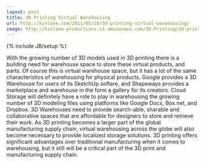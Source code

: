 ```yaml
---
layout: post
title: 3D Printing Virtual Warehousing
url: http://kinlane.com/2011/05/18/3d-printing-virtual-warehousing/
image: http://kinlane-productions.s3.amazonaws.com/3D-Printing/3d-printing-warehousing.jpg
---
```

{% include JB/setup %}
With the growing number of 3D models used in 3D printing there is a building need for warehouse space to store these virtual products, and parts.
Of course this is virtual warehouse space, but it has a lot of the same characteristics of warehousing for physical products.
Google provides a 3D Warehouse for users of its SketchUp softare, and Shapeways provides a marketplace and warehouse in the form a gallery for its creators.
Cloud Storage will definitely have a role to play in warehousing the growing number of 3D modeling files using platforms like Google Docs, Box.net, and Dropbox.
3D Warehouses need to provide search-able, sharable and collaborative spaces that are affordable for designers to store and retrieve their work.
As 3D printing becomes a larger part of the global manufacturing supply chain, virtual warehousing across the globe will also become necessary to provide localized storage solutions.
3D printing offers significant advantages over traditional manufacturing when it comes to warehousing, but it still will be a critical part of the 3D print and manufacturing supply chain.